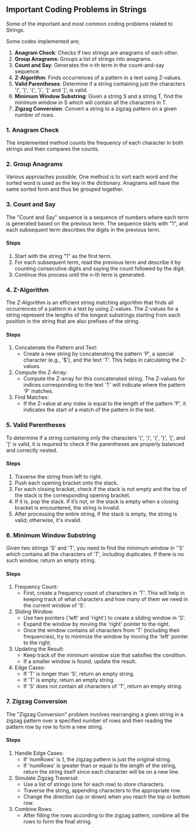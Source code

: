 ## Important Coding Problems in Strings
Some of the important and most common coding problems related to Strings.<br/>

Some codes implemented are;
1. <b>Anagram Check</b>: Checks if two strings are anagrams of each other.
2. <b>Group Anagrams</b>: Groups a list of strings into anagrams.
3. <b>Count and Say</b>: Generates the n-th term in the count-and-say sequence.
4. <b>Z-Algorithm</b>: Finds occurrences of a pattern in a text using Z-values.
5. <b>Valid Parentheses</b>: Determine if a string containing just the characters '(', ')', '{', '}', '[' and ']', is valid.
6. <b>Minimum Window Substring</b>: Given a string S and a string T, find the minimum window in S which will contain all the characters in T.
7. <b>Zigzag Conversion</b>: Convert a string to a zigzag pattern on a given number of rows.


### 1. Anagram Check
The implemented method counts the frequency of each character in both strings and then compares the counts.


### 2. Group Anagrams
Various approaches possible. One method is to sort each word and the sorted word is used as the key in the dictionary. Anagrams will have the same sorted form and thus be grouped together.


### 3. Count and Say
The "Count and Say" sequence is a sequence of numbers where each term is generated based on the previous term. The sequence starts with "1", and each subsequent term describes the digits in the previous term.

#### Steps
1. Start with the string "1" as the first term.
2. For each subsequent term, read the previous term and describe it by counting consecutive digits and saying the count followed by the digit.
3. Continue this process until the n-th term is generated.


### 4. Z-Algorithm
The Z-Algorithm is an efficient string matching algorithm that finds all occurrences of a pattern in a text by using Z-values. The Z-values for a string represent the lengths of the longest substrings starting from each position in the string that are also prefixes of the string.

#### Steps
1. Concatenate the Pattern and Text:
   - Create a new string by concatenating the pattern 'P', a special character (e.g., '$'), and the text 'T'. This helps in calculating the Z-values.
2. Compute the Z-Array:
   - Compute the Z-array for this concatenated string. The Z-values for indices corresponding to the text 'T' will indicate where the pattern 'P' matches.
3. Find Matches:
   - If the Z-value at any index is equal to the length of the pattern 'P', it indicates the start of a match of the pattern in the text.


### 5. Valid Parentheses
To determine if a string containing only the characters '(', ')', '{', '}', '[', and ']' is valid, it is required to check if the parentheses are properly balanced and correctly nested.

#### Steps
1. Traverse the string from left to right.
2. Push each opening bracket onto the stack.
3. For each closing bracket, check if the stack is not empty and the top of the stack is the corresponding opening bracket.
4. If it is, pop the stack. If it’s not, or the stack is empty when a closing bracket is encountered, the string is invalid.
5. After processing the entire string, if the stack is empty, the string is valid; otherwise, it's invalid.


### 6. Minimum Window Substring
Given two strings 'S' and 'T', you need to find the minimum window in ''S' which contains all the characters of 'T', including duplicates. If there is no such window, return an empty string.

#### Steps
1. Frequency Count:
   - First, create a frequency count of characters in 'T'. This will help in keeping track of what characters and how many of them we need in the current window of 'S'.
2. Sliding Window:
   - Use two pointers ('left' and 'right') to create a sliding window in 'S'.
   - Expand the window by moving the 'right' pointer to the right.
   - Once the window contains all characters from 'T' (including their frequencies), try to minimize the window by moving the 'left' pointer to the right.
3. Updating the Result:
   - Keep track of the minimum window size that satisfies the condition.
   - If a smaller window is found, update the result.
4. Edge Cases:
   - If 'T' is longer than 'S', return an empty string.
   - If 'T' is empty, return an empty string.
   - If 'S' does not contain all characters of 'T', return an empty string.


### 7. Zigzag Conversion
The "Zigzag Conversion" problem involves rearranging a given string in a zigzag pattern over a specified number of rows and then reading the pattern row by row to form a new string.

#### Steps
1. Handle Edge Cases:
   - If 'numRows' is 1, the zigzag pattern is just the original string.
   - If 'numRows' is greater than or equal to the length of the string, return the string itself since each character will be on a new line.
1. Simulate Zigzag Traversal:
   - Use a list of strings (one for each row) to store characters.
   - Traverse the string, appending characters to the appropriate row.
   - Change the direction (up or down) when you reach the top or bottom row.
1. Combine Rows:
   - After filling the rows according to the zigzag pattern, combine all the rows to form the final string.